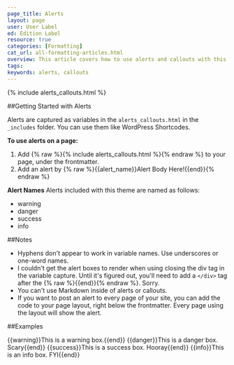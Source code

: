 ```yaml
---
page_title: Alerts
layout: page
user: User Label
ed: Edition Label
resource: true
categories: [Formatting]
cat_url: all-formatting-articles.html
overview: This article covers how to use alerts and callouts with this theme.
tags:
keywords: alerts, callouts
---
```

{% include alerts_callouts.html %}

##Getting Started with Alerts

Alerts are captured as variables in the ```alerts_callouts.html``` in the ```_includes``` folder. You can use them like WordPress Shortcodes.

**To use alerts on a page:**

1. Add {% raw %}{% include alerts_callouts.html %}{% endraw %} to your page, under the frontmatter.
2. Add an alert by {% raw %}{{alert_name}}Alert Body Here!{{end}}</div>{% endraw %}

**Alert Names**
Alerts included with this theme are named as follows:

- warning
- danger
- success
- info

##Notes

- Hyphens don't appear to work in variable names. Use underscores or one-word names.
- I couldn't get the alert boxes to render when using closing the div tag in the variable capture. Until it's figured out, you'll need to add a ```</div>``` tag after the {% raw %}{{end}}{% endraw %}. Sorry.
- You can't use Markdown inside of alerts or callouts.
- If you want to post an alert to every page of your site, you can add the code to your page layout, right below the frontmatter. Every page using the layout will show the alert.


##Examples

{{warning}}This is a warning box.{{end}}</div>
{{danger}}This is a danger box. Scary{{end}}</div>
{{success}}This is a success box. Hooray{{end}}</div>
{{info}}This is an info box. FYI{{end}}</div>
